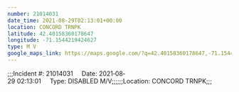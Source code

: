 ```yaml
---
number: 21014031
date_time: 2021-08-29T02:13:01+00:00
location: CONCORD TRNPK
latitude: 42.40158360178647
longitude: -71.1544219424627
type: M V
google_maps_link: https://maps.google.com/?q=42.40158360178647,-71.1544219424627
---
```


;;;Incident #: 21014031     Date: 2021‐08‐29 02:13:01     Type: DISABLED M/V;;;;;;Location: CONCORD TRNPK;;;
